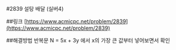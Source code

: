 #2839 설탕 배달 (실버4)

##링크
[https://www.acmicpc.net/problem/2839](https://www.acmicpc.net/problem/2839)

##해결방법
반복문
N = 5x + 3y 에서 x의 가장 큰 값부터 넣어보면서 확인